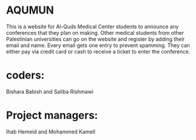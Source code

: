 # AQUMUN
This is a website for Al-Quds Medical Center students to announce any conferences that they plan on making.
Other medical students from other Palestinian universities can go on the website and register by adding their email and name.
Every email gets one entry to prevent spamming.
They can either pay via credit card or cash to receive a ticket to enter the conference.
# coders:
Bishara Babish and Saliba Rishmawi
# Project managers:
Ihab Hemeid and Mohammed Kamell
